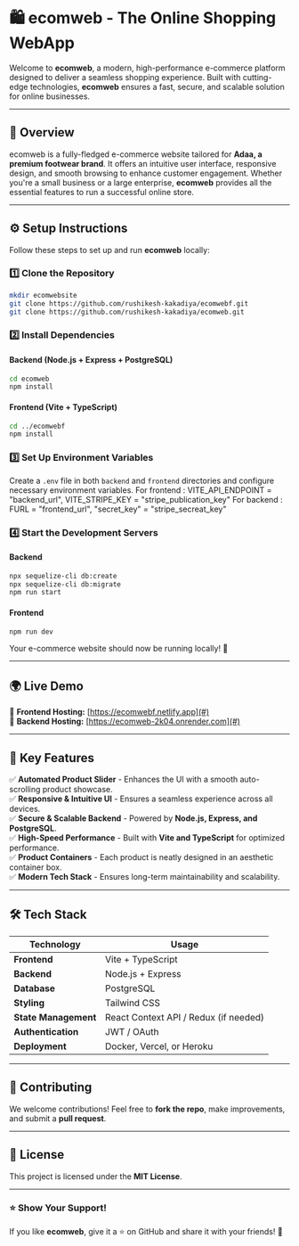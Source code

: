 # 🛍️ ecomweb - The Online Shopping WebApp

Welcome to **ecomweb**, a modern, high-performance e-commerce platform designed to deliver a seamless shopping experience. Built with cutting-edge technologies, **ecomweb** ensures a fast, secure, and scalable solution for online businesses.

---

## 🚀 Overview

ecomweb is a fully-fledged e-commerce website tailored for **Adaa, a premium footwear brand**. It offers an intuitive user interface, responsive design, and smooth browsing to enhance customer engagement. Whether you're a small business or a large enterprise, **ecomweb** provides all the essential features to run a successful online store.

---

## ⚙️ Setup Instructions

Follow these steps to set up and run **ecomweb** locally:

### 1️⃣ Clone the Repository
```bash
mkdir ecomwebsite
git clone https://github.com/rushikesh-kakadiya/ecomwebf.git
git clone https://github.com/rushikesh-kakadiya/ecomweb.git
```

### 2️⃣ Install Dependencies
#### Backend (Node.js + Express + PostgreSQL)
```bash
cd ecomweb
npm install
```

#### Frontend (Vite + TypeScript)
```bash
cd ../ecomwebf
npm install
```

### 3️⃣ Set Up Environment Variables
Create a `.env` file in both `backend` and `frontend` directories and configure necessary environment variables.
For frontend : VITE_API_ENDPOINT = "backend_url", VITE_STRIPE_KEY = "stripe_publication_key"
For backend : FURL = "frontend_url", "secret_key" = "stripe_secreat_key"

### 4️⃣ Start the Development Servers
#### Backend
```bash
npx sequelize-cli db:create
npx sequelize-cli db:migrate
npm run start
```

#### Frontend
```bash
npm run dev
```

Your e-commerce website should now be running locally! 🎉

---

## 🌍 Live Demo

🔗 **Frontend Hosting:** [https://ecomwebf.netlify.app](#)  
🔗 **Backend Hosting:** [https://ecomweb-2k04.onrender.com](#)  

---

## 🌟 Key Features

✅ **Automated Product Slider** - Enhances the UI with a smooth auto-scrolling product showcase.  
✅ **Responsive & Intuitive UI** - Ensures a seamless experience across all devices.  
✅ **Secure & Scalable Backend** - Powered by **Node.js, Express, and PostgreSQL**.  
✅ **High-Speed Performance** - Built with **Vite and TypeScript** for optimized performance.  
✅ **Product Containers** - Each product is neatly designed in an aesthetic container box.  
✅ **Modern Tech Stack** - Ensures long-term maintainability and scalability.  

---

## 🛠️ Tech Stack

| Technology | Usage |
|------------|-------|
| **Frontend** | Vite + TypeScript |
| **Backend** | Node.js + Express |
| **Database** | PostgreSQL |
| **Styling** | Tailwind CSS |
| **State Management** | React Context API / Redux (if needed) |
| **Authentication** | JWT / OAuth |
| **Deployment** | Docker, Vercel, or Heroku |

---

## 🎯 Contributing

We welcome contributions! Feel free to **fork the repo**, make improvements, and submit a **pull request**.

---

## 📄 License

This project is licensed under the **MIT License**.

---

### ⭐ Show Your Support!
If you like **ecomweb**, give it a ⭐ on GitHub and share it with your friends! 🚀